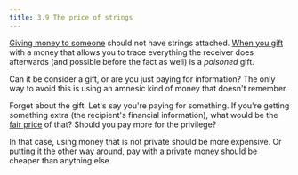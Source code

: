 ```yaml
---
title: 3.9 The price of strings
---
```

[Giving money to someone](1.12_send_monero.md) should not have strings attached. [When you gift](1.16_gift_monero.md) with a money that allows you to trace everything the receiver does afterwards (and possible before the fact as well) is a *poisoned* gift.

Can it be consider a gift, or are you just paying for information? The only way to avoid this is using an amnesic kind of money that doesn't remember.

Forget about the gift. Let's say you're paying for something. If you're getting something extra (the recipient's financial information), what would be the [fair price](2.05_value_vs_price.md) of that? Should you pay more for the privilege?

In that case, using money that is not private should be more expensive. Or putting it the other way around, pay with a private money should be cheaper than anything else.
